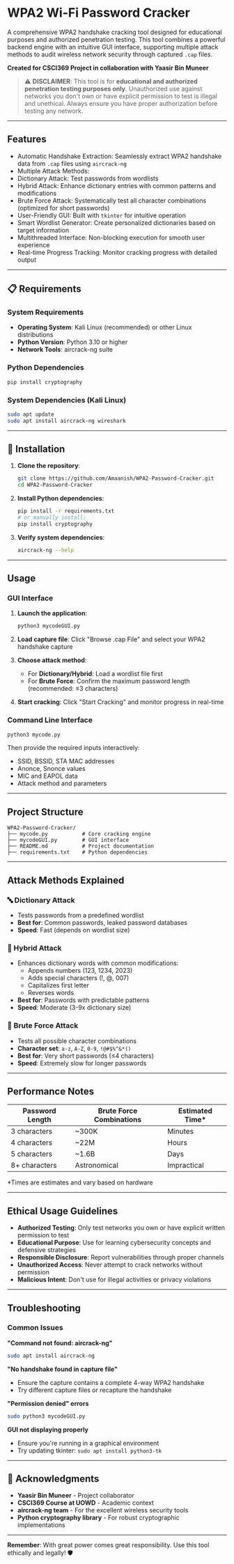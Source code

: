 # WPA2 Wi-Fi Password Cracker

A comprehensive WPA2 handshake cracking tool designed for educational purposes and authorized penetration testing. This tool combines a powerful backend engine with an intuitive GUI interface, supporting multiple attack methods to audit wireless network security through captured `.cap` files.

**Created for CSCI369 Project in collaboration with Yaasir Bin Muneer**

> ⚠️ **DISCLAIMER**: This tool is for **educational and authorized penetration testing purposes only**. Unauthorized use against networks you don't own or have explicit permission to test is illegal and unethical. Always ensure you have proper authorization before testing any network.

---

##  Features

-  Automatic Handshake Extraction: Seamlessly extract WPA2 handshake data from `.cap` files using `aircrack-ng`
-  Multiple Attack Methods:
  -  Dictionary Attack: Test passwords from wordlists
  -  Hybrid Attack: Enhance dictionary entries with common patterns and modifications
  -  Brute Force Attack: Systematically test all character combinations (optimized for short passwords)
-  User-Friendly GUI: Built with `tkinter` for intuitive operation
-  Smart Wordlist Generator: Create personalized dictionaries based on target information
-  Multithreaded Interface: Non-blocking execution for smooth user experience
-  Real-time Progress Tracking: Monitor cracking progress with detailed output

---

## 📋 Requirements

### System Requirements
- **Operating System**: Kali Linux (recommended) or other Linux distributions
- **Python Version**: Python 3.10 or higher
- **Network Tools**: aircrack-ng suite

### Python Dependencies
```bash
pip install cryptography
```

### System Dependencies (Kali Linux)
```bash
sudo apt update
sudo apt install aircrack-ng wireshark
```

---

## 🔧 Installation

1. **Clone the repository**:
   ```bash
   git clone https://github.com/Amaanish/WPA2-Password-Cracker.git
   cd WPA2-Password-Cracker
   ```

2. **Install Python dependencies**:
   ```bash
   pip install -r requirements.txt
   # or manually install:
   pip install cryptography
   ```

3. **Verify system dependencies**:
   ```bash
   aircrack-ng --help
   ```

---

##  Usage

### GUI Interface
1. **Launch the application**:
   ```bash
   python3 mycodeGUI.py
   ```

2. **Load capture file**: Click "Browse .cap File" and select your WPA2 handshake capture

3. **Choose attack method**:
   - For **Dictionary/Hybrid**: Load a wordlist file first
   - For **Brute Force**: Confirm the maximum password length (recommended: ≤3 characters)

4. **Start cracking**: Click "Start Cracking" and monitor progress in real-time

### Command Line Interface
```bash
python3 mycode.py
```
Then provide the required inputs interactively:
- SSID, BSSID, STA MAC addresses
- Anonce, Snonce values
- MIC and EAPOL data
- Attack method and parameters

---

##  Project Structure

```
WPA2-Password-Cracker/
├── mycode.py           # Core cracking engine
├── mycodeGUI.py        # GUI interface
├── README.md           # Project documentation
├── requirements.txt    # Python dependencies
```

---

##  Attack Methods Explained

### 🔤 Dictionary Attack
- Tests passwords from a predefined wordlist
- **Best for**: Common passwords, leaked password databases
- **Speed**: Fast (depends on wordlist size)

### 🔀 Hybrid Attack  
- Enhances dictionary words with common modifications:
  - Appends numbers (123, 1234, 2023)
  - Adds special characters (!, @, 007)
  - Capitalizes first letter
  - Reverses words
- **Best for**: Passwords with predictable patterns
- **Speed**: Moderate (3-9x dictionary size)

### 🔢 Brute Force Attack
- Tests all possible character combinations
- **Character set**: `a-z`, `A-Z`, `0-9`, `!@#$%^&*()`
- **Best for**: Very short passwords (≤4 characters)
- **Speed**: Extremely slow for longer passwords

---

##  Performance Notes

| Password Length | Brute Force Combinations | Estimated Time* |
|----------------|---------------------------|-----------------|
| 3 characters   | ~300K                    | Minutes         |
| 4 characters   | ~22M                     | Hours           |
| 5 characters   | ~1.6B                    | Days            |
| 8+ characters  | Astronomical             | Impractical     |

*Times are estimates and vary based on hardware

---

##  Ethical Usage Guidelines

-  **Authorized Testing**: Only test networks you own or have explicit written permission to test
-  **Educational Purpose**: Use for learning cybersecurity concepts and defensive strategies  
-  **Responsible Disclosure**: Report vulnerabilities through proper channels
-  **Unauthorized Access**: Never attempt to crack networks without permission
-  **Malicious Intent**: Don't use for illegal activities or privacy violations

---

##  Troubleshooting

### Common Issues

**"Command not found: aircrack-ng"**
```bash
sudo apt install aircrack-ng
```

**"No handshake found in capture file"**
- Ensure the capture contains a complete 4-way WPA2 handshake
- Try different capture files or recapture the handshake

**"Permission denied" errors**
```bash
sudo python3 mycodeGUI.py
```

**GUI not displaying properly**
- Ensure you're running in a graphical environment
- Try updating tkinter: `sudo apt install python3-tk`

---

## 🙏 Acknowledgments

- **Yaasir Bin Muneer** - Project collaborator
- **CSCI369 Course at UOWD** - Academic context
- **aircrack-ng team** - For the excellent wireless security tools
- **Python cryptography library** - For robust cryptographic implementations

---

**Remember**: With great power comes great responsibility. Use this tool ethically and legally! 🛡️
